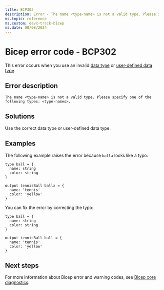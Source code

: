 ```yaml
---
title: BCP302
description: Error - The name <type-name> is not a valid type. Please specify one of the following types: <type-names>.
ms.topic: reference
ms.custom: devx-track-bicep
ms.date: 08/08/2024
---
```


# Bicep error code - BCP302

This error occurs when you use an invalid [data type](../data-types.md) or [user-defined data type](../user-defined-data-types.md).

## Error description

`The name <type-name> is not a valid type. Please specify one of the following types: <type-names>.`

## Solutions

Use the correct data type or user-defined data type.

## Examples

The following example raises the error because `balla` looks like a typo:

```bicep
type ball = {
  name: string
  color: string
}

output tennisBall balla = {
  name: 'tennis'
  color: 'yellow'
}
```

You can fix the error by correcting the typo:

```bicep
type ball = {
  name: string
  color: string
}

output tennisBall ball = {
  name: 'tennis'
  color: 'yellow'
}
```

## Next steps

For more information about Bicep error and warning codes, see [Bicep core diagnostics](../bicep-core-diagnostics.md).